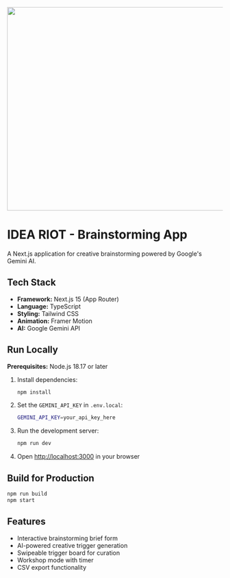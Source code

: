 <div align="center">
<img width="1200" height="475" alt="GHBanner" src="https://github.com/user-attachments/assets/0aa67016-6eaf-458a-adb2-6e31a0763ed6" />
</div>

# IDEA RIOT - Brainstorming App

A Next.js application for creative brainstorming powered by Google's Gemini AI.

## Tech Stack

- **Framework:** Next.js 15 (App Router)
- **Language:** TypeScript
- **Styling:** Tailwind CSS
- **Animation:** Framer Motion
- **AI:** Google Gemini API

## Run Locally

**Prerequisites:** Node.js 18.17 or later

1. Install dependencies:
   ```bash
   npm install
   ```

2. Set the `GEMINI_API_KEY` in `.env.local`:
   ```bash
   GEMINI_API_KEY=your_api_key_here
   ```

3. Run the development server:
   ```bash
   npm run dev
   ```

4. Open [http://localhost:3000](http://localhost:3000) in your browser

## Build for Production

```bash
npm run build
npm start
```

## Features

- Interactive brainstorming brief form
- AI-powered creative trigger generation
- Swipeable trigger board for curation
- Workshop mode with timer
- CSV export functionality

